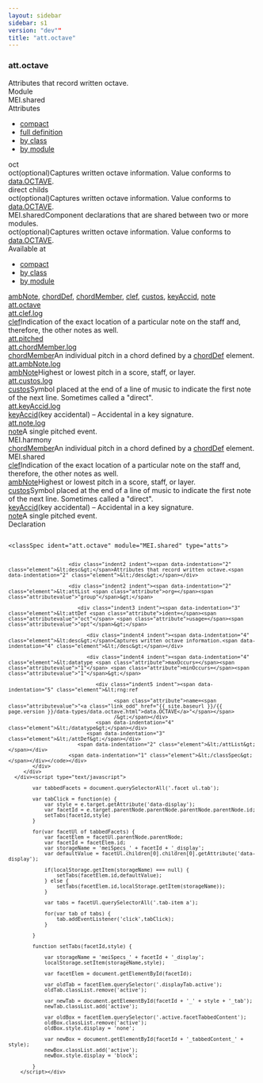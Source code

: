 ```yaml
---
layout: sidebar
sidebar: s1
version: "dev""
title: "att.octave"
---
```

<div class="specPage">
   <div class="attClassSpec">
      <h3 id="att.octave">att.octave</h3>
      <div class="specs">
         <div class="desc">Attributes that record written octave.</div>
         <div class="facet module">
            <div class="label">Module</div>
            <div class="statement text">MEI.shared</div>
         </div>
         <div class="facet attributes" id="attributes">
            <div class="label">Attributes</div>
            <div class="statement classes list">
               <ul class="tab">
                  <li class="tab-item"><a data-display="compact" id="attributes_compact_tab" href="#attributes" class="displayTab active">compact</a></li>
                  <li class="tab-item"><a data-display="full" id="attributes_full_tab" href="#attributes" class="displayTab">full definition</a></li>
                  <li class="tab-item"><a data-display="class" id="attributes_class_tab" href="#attributes" class="displayTab">by class</a></li>
                  <li class="tab-item"><a data-display="module" id="attributes_module_tab" href="#attributes" class="displayTab">by module</a></li>
               </ul>
               <div id="attributes_tabbedContent_compact" class="facetTabbedContent compact active"><span class="ident attribute" title="Captures written octave information.">oct</span></div>
               <div id="attributes_tabbedContent_full" class="facetTabbedContent full">
                  <div class="attributeDef def" data-module="MEI.shared"><span class="ident attribute" title="Captures written octave information.">oct</span><span class="attributeUsage">(optional)</span><span class="attributeDesc desc">Captures written octave information.</span><span class="attributeValues">
                        Value conforms to <a class="link_odd_classSpec" href="{{ site.baseurl }}/{{ page.version }}/data-types/data.octave.html">data.OCTAVE</a>.
                        </span></div>
               </div>
               <div id="attributes_tabbedContent_class" class="facetTabbedContent class">
                  <div class="classBox direct" title="direct childs">
                     <div class="classHeading"><label class="classLabel">direct childs</label><span class="classDesc"></span></div>
                     <div class="classContent">
                        <div class="attributeDef def" data-module="MEI.shared"><span class="ident attribute" title="Captures written octave information.">oct</span><span class="attributeUsage">(optional)</span><span class="attributeDesc desc">Captures written octave information.</span><span class="attributeValues">
                              Value conforms to <a class="link_odd_classSpec" href="{{ site.baseurl }}/{{ page.version }}/data-types/data.octave.html">data.OCTAVE</a>.
                              </span></div>
                     </div>
                  </div>
               </div>
               <div id="attributes_tabbedContent_module" class="facetTabbedContent module">
                  <div class="classBox" title="MEI.shared">
                     <div class="classHeading"><label class="classLabel">MEI.shared</label><span class="classDesc">Component declarations that are shared between two or more modules.</span></div>
                     <div class="classContent">
                        <div class="attributeDef def" data-module="MEI.shared"><span class="ident attribute" title="Captures written octave information.">oct</span><span class="attributeUsage">(optional)</span><span class="attributeDesc desc">Captures written octave information.</span><span class="attributeValues">
                              Value conforms to <a class="link_odd_classSpec" href="{{ site.baseurl }}/{{ page.version }}/data-types/data.octave.html">data.OCTAVE</a>.
                              </span></div>
                     </div>
                  </div>
               </div>
            </div>
         </div>
         <div class="facet availableAt" id="availableAt">
            <div class="label">Available at</div>
            <div class="statement classes list">
               <ul class="tab">
                  <li class="tab-item"><a data-display="compact" id="availableAt_compact_tab" href="#availableAt" class="displayTab active">compact</a></li>
                  <li class="tab-item"><a data-display="class" id="availableAt_class_tab" href="#availableAt" class="displayTab">by class</a></li>
                  <li class="tab-item"><a data-display="module" id="availableAt_module_tab" href="#availableAt" class="displayTab">by module</a></li>
               </ul>
               <div id="availableAt_tabbedContent_compact" class="facetTabbedContent compact active"><span class="ident element" title="Highest or lowest pitch in a score, staff, or layer."><a class="link_odd_elementSpec" href="{{ site.baseurl }}/{{ page.version }}/elements/ambnote.html">ambNote</a></span>, <span class="ident element" title="(chord definition) – Chord tablature definition."><a class="link_odd_elementSpec" href="{{ site.baseurl }}/{{ page.version }}/elements/chorddef.html">chordDef</a></span>, <span class="ident element" title="An individual pitch in a chord defined by a element."><a class="link_odd_elementSpec" href="{{ site.baseurl }}/{{ page.version }}/elements/chordmember.html">chordMember</a></span>, <span class="ident element" title="Indication of the exact location of a particular note on the staff and, therefore, the other notes as well."><a class="link_odd_elementSpec" href="{{ site.baseurl }}/{{ page.version }}/elements/clef.html">clef</a></span>, <span class="ident element" title="Symbol placed at the end of a line of music to indicate the first note of the next line. Sometimes called a &#34;direct&#34;."><a class="link_odd_elementSpec" href="{{ site.baseurl }}/{{ page.version }}/elements/custos.html">custos</a></span>, <span class="ident element" title="(key accidental) – Accidental in a key signature."><a class="link_odd_elementSpec" href="{{ site.baseurl }}/{{ page.version }}/elements/keyaccid.html">keyAccid</a></span>, <span class="ident element" title="A single pitched event."><a class="link_odd_elementSpec" href="{{ site.baseurl }}/{{ page.version }}/elements/note.html">note</a></span></div>
               <div id="availableAt_tabbedContent_class" class="facetTabbedContent class">
                  <div class="classBox" title="att.octave">
                     <div class="classHeading"><label class="classLabel"><a class="classLink" href="{{ site.baseurl }}/{{ page.version }}/attribute-classes/att.octave.html">att.octave</a></label><span class="classDesc"></span></div>
                     <div class="classContent">
                        <div class="classBox" title="att.clef.log">
                           <div class="classHeading"><label class="classLabel"><a class="classLink" href="{{ site.baseurl }}/{{ page.version }}/attribute-classes/att.clef.log.html">att.clef.log</a></label><span class="classDesc"></span></div>
                           <div class="classContent">
                              <div class="elementRef" data-module="MEI.shared"><a class="link_odd_elementSpec" href="{{ site.baseurl }}/{{ page.version }}/elements/clef.html">clef</a><span class="elementDesc">Indication of the exact location of a particular note on the staff and, therefore,
                                    the
                                    other notes as well.</span></div>
                           </div>
                        </div>
                        <div class="classBox" title="att.pitched">
                           <div class="classHeading"><label class="classLabel"><a class="classLink" href="{{ site.baseurl }}/{{ page.version }}/attribute-classes/att.pitched.html">att.pitched</a></label><span class="classDesc"></span></div>
                           <div class="classContent">
                              <div class="classBox" title="att.chordMember.log">
                                 <div class="classHeading"><label class="classLabel"><a class="classLink" href="{{ site.baseurl }}/{{ page.version }}/attribute-classes/att.chordmember.log.html">att.chordMember.log</a></label><span class="classDesc"></span></div>
                                 <div class="classContent">
                                    <div class="elementRef" data-module="MEI.harmony"><a class="link_odd_elementSpec" href="{{ site.baseurl }}/{{ page.version }}/elements/chordmember.html">chordMember</a><span class="elementDesc">An individual pitch in a chord defined by a <a class="link_odd_elementSpec" href="{{ site.baseurl }}/{{ page.version }}/elements/chorddef.html">chordDef</a> element.</span></div>
                                 </div>
                              </div>
                              <div class="classBox" title="att.ambNote.log">
                                 <div class="classHeading"><label class="classLabel"><a class="classLink" href="{{ site.baseurl }}/{{ page.version }}/attribute-classes/att.ambnote.log.html">att.ambNote.log</a></label><span class="classDesc"></span></div>
                                 <div class="classContent">
                                    <div class="elementRef" data-module="MEI.shared"><a class="link_odd_elementSpec" href="{{ site.baseurl }}/{{ page.version }}/elements/ambnote.html">ambNote</a><span class="elementDesc">Highest or lowest pitch in a score, staff, or layer.</span></div>
                                 </div>
                              </div>
                              <div class="classBox" title="att.custos.log">
                                 <div class="classHeading"><label class="classLabel"><a class="classLink" href="{{ site.baseurl }}/{{ page.version }}/attribute-classes/att.custos.log.html">att.custos.log</a></label><span class="classDesc"></span></div>
                                 <div class="classContent">
                                    <div class="elementRef" data-module="MEI.shared"><a class="link_odd_elementSpec" href="{{ site.baseurl }}/{{ page.version }}/elements/custos.html">custos</a><span class="elementDesc">Symbol placed at the end of a line of music to indicate the first note of the next
                                          line.
                                          Sometimes called a "direct".</span></div>
                                 </div>
                              </div>
                              <div class="classBox" title="att.keyAccid.log">
                                 <div class="classHeading"><label class="classLabel"><a class="classLink" href="{{ site.baseurl }}/{{ page.version }}/attribute-classes/att.keyaccid.log.html">att.keyAccid.log</a></label><span class="classDesc"></span></div>
                                 <div class="classContent">
                                    <div class="elementRef" data-module="MEI.shared"><a class="link_odd_elementSpec" href="{{ site.baseurl }}/{{ page.version }}/elements/keyaccid.html">keyAccid</a><span class="elementDesc">(key accidental) – Accidental in a key signature.</span></div>
                                 </div>
                              </div>
                              <div class="classBox" title="att.note.log">
                                 <div class="classHeading"><label class="classLabel"><a class="classLink" href="{{ site.baseurl }}/{{ page.version }}/attribute-classes/att.note.log.html">att.note.log</a></label><span class="classDesc"></span></div>
                                 <div class="classContent">
                                    <div class="elementRef" data-module="MEI.shared"><a class="link_odd_elementSpec" href="{{ site.baseurl }}/{{ page.version }}/elements/note.html">note</a><span class="elementDesc">A single pitched event.  </span></div>
                                 </div>
                              </div>
                           </div>
                        </div>
                     </div>
                  </div>
               </div>
               <div id="availableAt_tabbedContent_module" class="facetTabbedContent module">
                  <div class="classBox" title="MEI.harmony">
                     <div class="classHeading"><label class="classLabel">MEI.harmony</label><span class="classDesc"></span></div>
                     <div class="classContent">
                        <div class="elementRef" data-module="MEI.harmony"><a class="link_odd_elementSpec" href="{{ site.baseurl }}/{{ page.version }}/elements/chordmember.html">chordMember</a><span class="elementDesc">An individual pitch in a chord defined by a <a class="link_odd_elementSpec" href="{{ site.baseurl }}/{{ page.version }}/elements/chorddef.html">chordDef</a> element.</span></div>
                     </div>
                  </div>
                  <div class="classBox" title="MEI.shared">
                     <div class="classHeading"><label class="classLabel">MEI.shared</label><span class="classDesc"></span></div>
                     <div class="classContent">
                        <div class="elementRef" data-module="MEI.shared"><a class="link_odd_elementSpec" href="{{ site.baseurl }}/{{ page.version }}/elements/clef.html">clef</a><span class="elementDesc">Indication of the exact location of a particular note on the staff and, therefore,
                              the
                              other notes as well.</span></div>
                        <div class="elementRef" data-module="MEI.shared"><a class="link_odd_elementSpec" href="{{ site.baseurl }}/{{ page.version }}/elements/ambnote.html">ambNote</a><span class="elementDesc">Highest or lowest pitch in a score, staff, or layer.</span></div>
                        <div class="elementRef" data-module="MEI.shared"><a class="link_odd_elementSpec" href="{{ site.baseurl }}/{{ page.version }}/elements/custos.html">custos</a><span class="elementDesc">Symbol placed at the end of a line of music to indicate the first note of the next
                              line.
                              Sometimes called a "direct".</span></div>
                        <div class="elementRef" data-module="MEI.shared"><a class="link_odd_elementSpec" href="{{ site.baseurl }}/{{ page.version }}/elements/keyaccid.html">keyAccid</a><span class="elementDesc">(key accidental) – Accidental in a key signature.</span></div>
                        <div class="elementRef" data-module="MEI.shared"><a class="link_odd_elementSpec" href="{{ site.baseurl }}/{{ page.version }}/elements/note.html">note</a><span class="elementDesc">A single pitched event.  </span></div>
                     </div>
                  </div>
               </div>
            </div>
         </div>
         <div class="facet declaration">
            <div class="label">Declaration</div>
            <div class="statement declaration">
               <div class="code" xml:space="preserve" data-lang="ODD"><code>
                     <div class="indent1 indent"><span data-indentation="1" class="element">&lt;classSpec <span class="attribute">ident=</span><span class="attributevalue">"att.octave"</span> <span class="attribute">module=</span><span class="attributevalue">"MEI.shared"</span> <span class="attribute">type=</span><span class="attributevalue">"atts"</span>&gt;</span>
                        
                        <div class="indent2 indent"><span data-indentation="2" class="element">&lt;desc&gt;</span>Attributes that record written octave.<span data-indentation="2" class="element">&lt;/desc&gt;</span></div>
                        
                        <div class="indent2 indent"><span data-indentation="2" class="element">&lt;attList <span class="attribute">org=</span><span class="attributevalue">"group"</span>&gt;</span>
                           
                           <div class="indent3 indent"><span data-indentation="3" class="element">&lt;attDef <span class="attribute">ident=</span><span class="attributevalue">"oct"</span> <span class="attribute">usage=</span><span class="attributevalue">"opt"</span>&gt;</span>
                              
                              <div class="indent4 indent"><span data-indentation="4" class="element">&lt;desc&gt;</span>Captures written octave information.<span data-indentation="4" class="element">&lt;/desc&gt;</span></div>
                              
                              <div class="indent4 indent"><span data-indentation="4" class="element">&lt;datatype <span class="attribute">maxOccurs=</span><span class="attributevalue">"1"</span> <span class="attribute">minOccurs=</span><span class="attributevalue">"1"</span>&gt;</span>
                                 
                                 <div class="indent5 indent"><span data-indentation="5" class="element">&lt;rng:ref
                                       
                                       <span class="attribute">name=<span class="attributevalue">"<a class="link_odd" href="{{ site.baseurl }}/{{ page.version }}/data-types/data.octave.html">data.OCTAVE</a>"</span></span>
                                       /&gt;</span></div>
                                 <span data-indentation="4" class="element">&lt;/datatype&gt;</span></div>
                              <span data-indentation="3" class="element">&lt;/attDef&gt;</span></div>
                           <span data-indentation="2" class="element">&lt;/attList&gt;</span></div>
                        <span data-indentation="1" class="element">&lt;/classSpec&gt;</span></div></code></div>
            </div>
         </div>
      </div><script type="text/javascript">
            
            var tabbedFacets = document.querySelectorAll('.facet ul.tab');
            
            var tabClick = function(e) {
                var style = e.target.getAttribute('data-display');
                var facetId = e.target.parentNode.parentNode.parentNode.parentNode.id;
                setTabs(facetId,style)
            }
            
            for(var facetUl of tabbedFacets) {
                var facetElem = facetUl.parentNode.parentNode;
                var facetId = facetElem.id;
                var storageName = 'meiSpecs_' + facetId + '_display';
                var defaultValue = facetUl.children[0].children[0].getAttribute('data-display');
                
                if(localStorage.getItem(storageName) === null) {
                    setTabs(facetElem.id,defaultValue);
                } else {
                    setTabs(facetElem.id,localStorage.getItem(storageName));
                }
                
                var tabs = facetUl.querySelectorAll('.tab-item a');
                
                for(var tab of tabs) {
                    tab.addEventListener('click',tabClick);
                }
                
            }
            
            function setTabs(facetId,style) {
                
                var storageName = 'meiSpecs_' + facetId + '_display';
                localStorage.setItem(storageName,style);
                
                var facetElem = document.getElementById(facetId);
                
                var oldTab = facetElem.querySelector('.displayTab.active');
                oldTab.classList.remove('active');
                
                var newTab = document.getElementById(facetId + '_' + style + '_tab');
                newTab.classList.add('active');
                
                var oldBox = facetElem.querySelector('.active.facetTabbedContent');
                oldBox.classList.remove('active');
                oldBox.style.display = 'none';
                
                var newBox = document.getElementById(facetId + '_tabbedContent_' + style);
                newBox.classList.add('active');
                newBox.style.display = 'block';
                
            }
        </script></div>
</div>